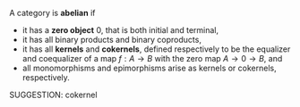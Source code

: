  A category is **abelian** if

-  it has a **zero object** $0$, that is both initial and terminal,
-  it has all binary products and binary coproducts,
-  it has all **kernels** and **cokernels**, defined respectively to be the equalizer and coequalizer of a map $f : A \to B$ with the zero map $A \to 0 \to B$, and
-  all monomorphisms and epimorphisms arise as kernels or cokernels, respectively.



SUGGESTION: cokernel